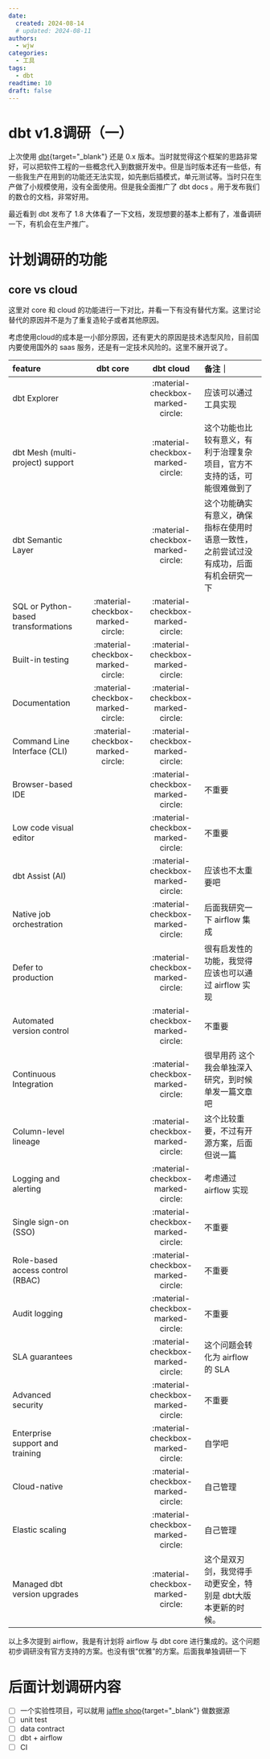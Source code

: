 ```yaml
---
date:
  created: 2024-08-14
  # updated: 2024-08-11
authors:
  - wjw
categories:
  - 工具
tags:
  - dbt
readtime: 10
draft: false
---
```


# dbt v1.8调研（一）

上次使用 [dbt](https://www.getdbt.com/){target="_blank"} 还是 0.x 版本。当时就觉得这个框架的思路非常好，可以把软件工程的一些概念代入到数据开发中。但是当时版本还有一些低，有一些我生产在用到的功能还无法实现，如先删后插模式，单元测试等。当时只在生产做了小规模使用，没有全面使用。但是我全面推广了 dbt docs 。用于发布我们的数仓的文档，非常好用。

最近看到 dbt 发布了 1.8 大体看了一下文档，发现想要的基本上都有了，准备调研一下，有机会在生产推广。

<!-- more -->

# 计划调研的功能

## core vs cloud

这里对 core 和 cloud 的功能进行一下对比，并看一下有没有替代方案。这里讨论替代的原因并不是为了重复造轮子或者其他原因。

考虑使用cloud的成本是一小部分原因，还有更大的原因是技术选型风险，目前国内要使用国外的 saas 服务，还是有一定技术风险的。这里不展开说了。

| feature      | dbt core                          | dbt cloud| 备注｜
| :--------- | :----------------------------------: | :----------------------------------:|:----|
| dbt Explorer     |   |:material-checkbox-marked-circle:| 应该可以通过工具实现 |
| dbt Mesh (multi-project) support       | | :material-checkbox-marked-circle:| 这个功能也比较有意义，有利于治理复杂项目，官方不支持的话，可能很难做到了 |
| dbt Semantic Layer    | |:material-checkbox-marked-circle:| 这个功能确实有意义，确保指标在使用时语意一致性，之前尝试过没有成功，后面有机会研究一下|
|SQL or Python-based transformations|:material-checkbox-marked-circle:|:material-checkbox-marked-circle:||
|Built-in testing|:material-checkbox-marked-circle:|:material-checkbox-marked-circle:||
|Documentation|:material-checkbox-marked-circle:|:material-checkbox-marked-circle:||
|Command Line Interface (CLI)|:material-checkbox-marked-circle:|:material-checkbox-marked-circle:||
|Browser-based IDE||:material-checkbox-marked-circle:|不重要|
|Low code visual editor||:material-checkbox-marked-circle:|不重要|
|dbt Assist (AI)||:material-checkbox-marked-circle:|应该也不太重要吧|
|Native job orchestration||:material-checkbox-marked-circle:|后面我研究一下 airflow 集成|
|Defer to production||:material-checkbox-marked-circle:|很有启发性的功能，我觉得应该也可以通过 airflow 实现|
|Automated version control||:material-checkbox-marked-circle:|不重要|
|Continuous Integration||:material-checkbox-marked-circle:|很早用药 这个我会单独深入研究，到时候单发一篇文章吧|
|Column-level lineage||:material-checkbox-marked-circle:|这个比较重要，不过有开源方案，后面但说一篇|
|Logging and alerting||:material-checkbox-marked-circle:|考虑通过 airflow 实现|
|Single sign-on (SSO)||:material-checkbox-marked-circle:|不重要|
|Role-based access control (RBAC)||:material-checkbox-marked-circle:|不重要|
|Audit logging||:material-checkbox-marked-circle:|不重要|
|SLA guarantees||:material-checkbox-marked-circle:|这个问题会转化为 airflow 的 SLA|
|Advanced security||:material-checkbox-marked-circle:|不重要|
|Enterprise support and training||:material-checkbox-marked-circle:|自学吧|
|Cloud-native||:material-checkbox-marked-circle:|自己管理|
|Elastic scaling||:material-checkbox-marked-circle:|自己管理|
|Managed dbt version upgrades||:material-checkbox-marked-circle:|这个是双刃剑，我觉得手动更安全，特别是 dbt大版本更新的时候。|

以上多次提到 airflow，我是有计划将 airflow 与 dbt core 进行集成的。这个问题初步调研没有官方支持的方案。也没有很“优雅”的方案。后面我单独调研一下

# 后面计划调研内容

- [ ] 一个实验性项目，可以就用 [jaffle shop](https://github.com/dbt-labs/jaffle-shop-generator){target="_blank"} 做数据源
- [ ] unit test
- [ ] data contract
- [ ] dbt + airflow
- [ ] CI
